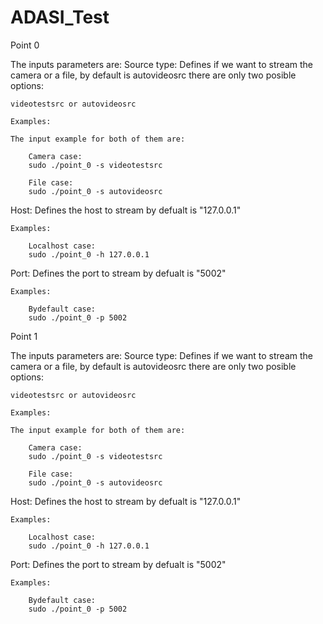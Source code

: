# ADASI_Test

Point 0

The inputs parameters are:
Source type: Defines if we want to stream the camera or a file, by default is autovideosrc there are only two posible options: 

    videotestsrc or autovideosrc

    Examples:

    The input example for both of them are:

        Camera case:
        sudo ./point_0 -s videotestsrc

        File case:
        sudo ./point_0 -s autovideosrc

Host: Defines the host to stream by defualt is "127.0.0.1" 

    Examples:

        Localhost case:
        sudo ./point_0 -h 127.0.0.1

Port: Defines the port to stream by defualt is "5002" 

    Examples:

        Bydefault case:
        sudo ./point_0 -p 5002

Point 1

The inputs parameters are:
Source type: Defines if we want to stream the camera or a file, by default is autovideosrc there are only two posible options: 

    videotestsrc or autovideosrc

    Examples:

    The input example for both of them are:

        Camera case:
        sudo ./point_0 -s videotestsrc

        File case:
        sudo ./point_0 -s autovideosrc

Host: Defines the host to stream by defualt is "127.0.0.1" 

    Examples:

        Localhost case:
        sudo ./point_0 -h 127.0.0.1

Port: Defines the port to stream by defualt is "5002" 

    Examples:

        Bydefault case:
        sudo ./point_0 -p 5002



